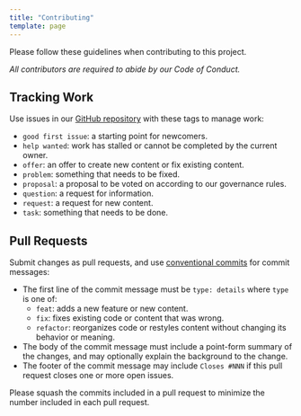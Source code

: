 ```yaml
---
title: "Contributing"
template: page
---
```


Please follow these guidelines when contributing to this project.

*All contributors are required to abide by our Code of Conduct.*

## Tracking Work

Use issues in our [GitHub repository][repo] with these tags to manage work:

-   `good first issue`: a starting point for newcomers.
-   `help wanted`: work has stalled or cannot be completed by the current owner.
-   `offer`: an offer to create new content or fix existing content.
-   `problem`: something that needs to be fixed.
-   `proposal`: a proposal to be voted on according to our governance rules.
-   `question`: a request for information.
-   `request`: a request for new content.
-   `task`: something that needs to be done.

## Pull Requests

Submit changes as pull requests, and use [conventional commits][conventional-commits]
for commit messages:

-   The first line of the commit message must be `type: details` where `type` is one of:
    -   `feat`: adds a new feature or new content.
    -   `fix`: fixes existing code or content that was wrong.
    -   `refactor`: reorganizes code or restyles content without changing
        its behavior or meaning.
-   The body of the commit message must include a point-form summary of the
    changes, and may optionally explain the background to the change.
-   The footer of the commit message may include `Closes #NNN` if this pull request
    closes one or more open issues.

Please squash the commits included in a pull request to minimize the number
included in each pull request.

[conventional-commits]: https://www.conventionalcommits.org/
[repo]: https://github.com/gvwilson/seca/
